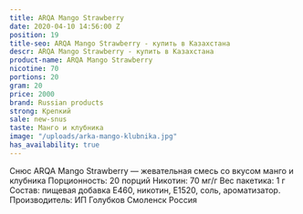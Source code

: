 ```yaml
---
title: ARQA Mango Strawberry
date: 2020-04-10 14:56:00 Z
position: 19
title-seo: ARQA Mango Strawberry - купить в Казахстана
descr: ARQA Mango Strawberry - купить в Казахстана
product-name: ARQA Mango Strawberry
nicotine: 70
portions: 20
gram: 20
price: 2000
brand: Russian products
strong: Крепкий
sale: new-snus
taste: Манго и клубника
image: "/uploads/arka-mango-klubnika.jpg"
has_availability: true
---
```


Снюс ARQA Mango Strawberry — жевательная смесь со вкусом манго и клубника Порционность: 20 порций Никотин: 70 мг/г Вес пакетика: 1 г Состав: пищевая добавка E460, никотин, E1520, соль, ароматизатор. Производитель: ИП Голубков Смоленск Россия